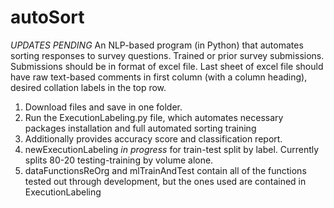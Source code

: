 # autoSort
*UPDATES PENDING* An NLP-based program (in Python) that automates sorting responses to survey questions. Trained or prior survey submissions. Submissions should be in format of excel file. Last sheet of excel file should have raw text-based comments in first column (with a column heading), desired collation labels in the top row. 
1. Download files and save in one folder.
2. Run the ExecutionLabeling.py file, which automates necessary packages installation and full automated sorting training
3. Additionally provides accuracy score and classification report.
4. newExecutionLabeling *in progress* for train-test split by label. Currently splits 80-20 testing-training by volume alone. 
5. dataFunctionsReOrg and mlTrainAndTest contain all of the functions tested out through development, but the ones used are contained in ExecutionLabeling

